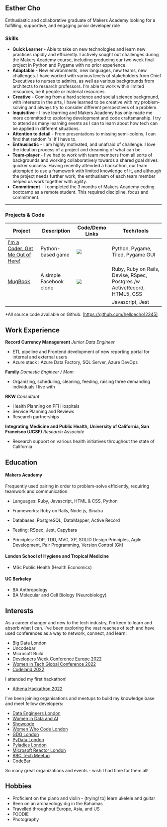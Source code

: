 ## Esther Cho

Enthusiastic and collaborative graduate of Makers Academy looking for a fulfilling, supportive, and engaging junior developer role

### <a name="skills">Skills</a>

- **Quick Learner** - Able to take on new technologies and learn new practices rapidly and efficiently. I actively sought out challenges during the Makers Academy course, including producing our two week final project in Python and Pygame with no prior experience.
- **Adaptable** - New environments, new languages, new teams, new challenges. I have worked with various levels of stakeholders from Chief Executives to nurses to admins, as well as various backgrounds from architects to research professors. I'm able to work within limited resources, be it people or material resources.
- **Creative** - Coming from a hard science and social science background, with interests in the arts, I have learned to be creative with my problem-solving and always try to consider different perspectives of a problem.
- **Inquisitive** - I love learning and Makers Academy has only made me more committed to exploring development and code craftsmanship. I try to attend as many learning events as I can to learn about how tech can be applied in different situations.
- **Attention to detail** - From presentations to missing semi-colons, I can find that random 's' if I have to.
- **Enthusiastic** - I am highly motivated, and unafraid of challenge. I love the ideation process of a project and dreaming of what can be. 
- **Team-player** - I've had to work with team members from all sorts of backgrounds and working collaboratively towards a shared goal drives quicker success. Having recently attended a hackathon, our team attempted to use a framework with limited knowledge of it, and although the project needs further work, the enthusiasm of each team member helped us work together with agility.
- **Commitment** - I completed the 3 months of Makers Academy coding bootcamp as a remote student. This required discipline, focus and commitment.

***



### <a name="projects">Projects & Code</a>
Project | Description | Code/Demo Links | Tech/tools |
---- | --- | --- | --- |
[I'm a Coder, Get Me Out of Here!][1]  | Python-based game | [![](https://cloud.githubusercontent.com/assets/12953472/18687862/de8df31e-7f79-11e6-937c-f20c0e0ee2b4.png)][1] | Python, Pygame, Tiled, Pygame GUI |
[MugBook][2] | A simple Facebook clone | [![](https://cloud.githubusercontent.com/assets/12953472/18687862/de8df31e-7f79-11e6-937c-f20c0e0ee2b4.png)][2] | Ruby, Ruby on Rails, Devise, RSpec, Postgres /w ActiveRecord, HTML5, CSS |
|   |   |   |Javascript, Jest             |

*All source code available on Github: [https://github.com/helloecho12345]

## Work Experience

**Record Currency Management**
_Junior Data Engineer_

- ETL pipeline and Frontend development of new reporting portal for internal and external users
- Azure stack : Azure Data Factory, SQL Server, Azure DevOps

**Family** 
_Domestic Engineer / Mom_

- Organizing, scheduling, cleaning, feeding, raising three demanding individuals I live with

**RKW**
_Consultant_

- Health Planning on PFI Hospitals
- Service Planning and Reviews
- Research partnerships

**Integrating Medicine and Public Health, University of California, San Francisco (UCSF)**
_Research Associate_

- Research support on various health initiatives throughout the state of California


## Education

#### Makers Academy

Frequently used pairing in order to problem-solve efficiently, requiring teamwork and communication.

- Languages: Ruby, Javascript, HTML & CSS, Python

- Frameworks: Ruby on Rails, Node.js, Sinatra

- Databases: PostgreSQL, DataMapper, Active Record

- Testing: RSpec, Jest, Capybara

- Principles: OOP, TDD, MVC, XP, SOLID Design Principles, Agile Development, Pair Programming, Version Control (Git)


#### London School of Hygiene and Tropical Medicine

- MSc Public Health (Health Economics)

#### UC Berkeley

- BA Anthropology
- BA Molecular and Cell Biology (Neurobiology)


## Interests

As a career changer and new to the tech industry, I'm keen to learn and absorb what I can. I've been exploring the vast reaches of tech and have used conferences as a way to network, connect, and learn:


* Big Data London
* Uncodebar
* Microsoft Build
* [Developers Week Conference Europe 2022][4]
* [Women in Tech Global Conference 2022][5]
* [Codeland 2022][13]

I attended my first hackathon!

* [Athena Hackathon 2022][3]

I've been joining organisations and meetups to build my knowledge base and meet fellow developers:

* [Data Engineers London][14]
* [Women in Data and AI][15]
* [Showcode][7]
* [Women Who Code London][6]
* [GDG London][8]
* [PyData London][9]
* [Pyladies London][10]
* [Microsoft Reactor London][11]
* [BBC Tech Meetup][12]
* [CodeBar][16]

So many great organizations and events - wish I had time for them all!

## Hobbies
- Proficient on the piano and violin - (trying! to) learn ukelele and guitar
- Been on an archaeology dig in the Bahamas
- Travelled throughout Europe, Asia, and US
- FOODIE
- Photography

[1]: https://github.com/helloecho12345/Im-a-coder-get-me-out-of-here
[2]: https://github.com/helloecho12345/acebook-mugbook
[3]: https://www.showcode.io/athena-hack-2022/?utm_medium=schedulesocial
[4]: https://www.developerweek.com/europe/conference/agenda/
[5]: https://www.womentech.net/en-us/women-tech-conference
[6]: https://www.womenwhocode.com/london
[7]: https://www.showcode.io/
[8]: https://gdg.community.dev/gdg-london/
[9]: https://london.pydata.org
[10]: https://pyladies.com/
[11]: https://developer.microsoft.com/en-us/reactor/
[12]: https://www.bbc.co.uk/programmes/articles/4BCZv12wbBYcsyKMbpyT574/bbc-tech-meetup
[13]: https://codelandconf.com/
[14]: https://www.meetup.com/data-engineers-london/
[15]: https://www.meetup.com/london-women-data-ai/
[16]: https://codebar.io/
